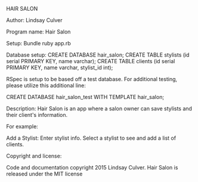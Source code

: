 HAIR SALON

Author: Lindsay Culver

Program name: Hair Salon

Setup: Bundle ruby app.rb

Database setup:
CREATE DATABASE hair_salon;
CREATE TABLE stylists (id serial PRIMARY KEY, name varchar);
CREATE TABLE clients (id serial PRIMARY KEY, name varchar, stylist_id int);

RSpec is setup to be based off a test database. For additional testing, please utilize this additional line:

CREATE DATABASE hair_salon_test WITH TEMPLATE hair_salon;


Description: Hair Salon is an app where a salon owner can save stylists and their client's information.

For example:

Add a Stylist: Enter stylist info.
    Select a stylist to see and add a list of clients.

Copyright and license:

Code and documentation copyright 2015 Lindsay Culver. Hair Salon is released under the MIT license
